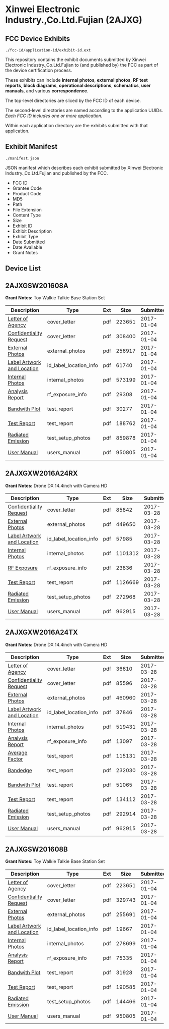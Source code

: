 # Xinwei Electronic Industry.,Co.Ltd.Fujian (2AJXG)
## FCC Device Exhibits

```
./fcc-id/application-id/exhibit-id.ext
```

This repository contains the exhibit documents submitted by Xinwei Electronic Industry.,Co.Ltd.Fujian to (and published by) the FCC as part of the device certification process.

These exhibits can include **internal photos**, **external photos**, **RF test reports**, **block diagrams**, **operational descriptions**, **schematics**, **user manuals**, and various **correspondence**.

The top-level directories are sliced by the FCC ID of each device.

The second-level directories are named according to the application UUIDs. *Each FCC ID includes one or more application.*

Within each application directory are the exhibits submitted with that application. 

## Exhibit Manifest

```
./manifest.json
```

JSON manifest which describes each exhibit submitted by Xinwei Electronic Industry.,Co.Ltd.Fujian and published by the FCC.

- FCC ID
- Grantee Code
- Product Code
- MD5
- Path
- File Extension
- Content Type
- Size
- Exhibit ID
- Exhibit Description
- Exhibit Type
- Date Submitted
- Date Available
- Grant Notes

## Device List
## 2AJXGSW201608A
**Grant Notes:** Toy Walkie Talkie Base Station Set

| Description | Type | Ext | Size | Submitted | Available |
| ----------- | ---- | --- | ---- | --------- | --------- |
| [Letter of Agency](2AJXGSW201608A/2e0d4d92843633727fd3c8ffbdb1d802/3247519.pdf) | cover_letter | pdf | 223651 | 2017-01-04 | 2017-01-04 |
| [Confidentiality Request](2AJXGSW201608A/2e0d4d92843633727fd3c8ffbdb1d802/3247520.pdf) | cover_letter | pdf | 308400 | 2017-01-04 | 2017-01-04 |
| [External Photos](2AJXGSW201608A/2e0d4d92843633727fd3c8ffbdb1d802/3247528.pdf) | external_photos | pdf | 256917 | 2017-01-04 | 2017-01-04 |
| [Label Artwork and Location](2AJXGSW201608A/2e0d4d92843633727fd3c8ffbdb1d802/3247529.pdf) | id_label_location_info | pdf | 61740 | 2017-01-04 | 2017-01-04 |
| [Internal Photos](2AJXGSW201608A/2e0d4d92843633727fd3c8ffbdb1d802/3247530.pdf) | internal_photos | pdf | 573199 | 2017-01-04 | 2017-01-04 |
| [Analysis Report](2AJXGSW201608A/2e0d4d92843633727fd3c8ffbdb1d802/3247531.pdf) | rf_exposure_info | pdf | 29308 | 2017-01-04 | 2017-01-04 |
| [Bandwith Plot](2AJXGSW201608A/2e0d4d92843633727fd3c8ffbdb1d802/3247525.pdf) | test_report | pdf | 30277 | 2017-01-04 | 2017-01-04 |
| [Test Report](2AJXGSW201608A/2e0d4d92843633727fd3c8ffbdb1d802/3247526.pdf) | test_report | pdf | 188762 | 2017-01-04 | 2017-01-04 |
| [Radiated Emission](2AJXGSW201608A/2e0d4d92843633727fd3c8ffbdb1d802/3247527.pdf) | test_setup_photos | pdf | 859878 | 2017-01-04 | 2017-01-04 |
| [User Manual](2AJXGSW201608A/2e0d4d92843633727fd3c8ffbdb1d802/3247521.pdf) | users_manual | pdf | 950805 | 2017-01-04 | 2017-01-04 |
## 2AJXGXW2016A24RX
**Grant Notes:** Drone DX 14.4inch with Camera HD

| Description | Type | Ext | Size | Submitted | Available |
| ----------- | ---- | --- | ---- | --------- | --------- |
| [Confidentiality Request](2AJXGXW2016A24RX/9a774fe5e4c36a7b5b058bce046ae0cc/3334963.pdf) | cover_letter | pdf | 85842 | 2017-03-28 | 2017-03-28 |
| [External Photos](2AJXGXW2016A24RX/9a774fe5e4c36a7b5b058bce046ae0cc/3334973.pdf) | external_photos | pdf | 449650 | 2017-03-28 | 2017-03-28 |
| [Label Artwork and Location](2AJXGXW2016A24RX/9a774fe5e4c36a7b5b058bce046ae0cc/3334974.pdf) | id_label_location_info | pdf | 57985 | 2017-03-28 | 2017-03-28 |
| [Internal Photos](2AJXGXW2016A24RX/9a774fe5e4c36a7b5b058bce046ae0cc/3334975.pdf) | internal_photos | pdf | 1101312 | 2017-03-28 | 2017-03-28 |
| [RF Exposure](2AJXGXW2016A24RX/9a774fe5e4c36a7b5b058bce046ae0cc/3334976.pdf) | rf_exposure_info | pdf | 23836 | 2017-03-28 | 2017-03-28 |
| [Test Report](2AJXGXW2016A24RX/9a774fe5e4c36a7b5b058bce046ae0cc/3334971.pdf) | test_report | pdf | 1126669 | 2017-03-28 | 2017-03-28 |
| [Radiated Emission](2AJXGXW2016A24RX/9a774fe5e4c36a7b5b058bce046ae0cc/3334972.pdf) | test_setup_photos | pdf | 272968 | 2017-03-28 | 2017-03-28 |
| [User Manual](2AJXGXW2016A24RX/9a774fe5e4c36a7b5b058bce046ae0cc/3228626.pdf) | users_manual | pdf | 962915 | 2017-03-28 | 2017-03-28 |
## 2AJXGXW2016A24TX
**Grant Notes:** Drone DX 14.4inch with Camera HD

| Description | Type | Ext | Size | Submitted | Available |
| ----------- | ---- | --- | ---- | --------- | --------- |
| [Letter of Agency](2AJXGXW2016A24TX/38eae6ad149b1e09e4f4e01d2bcb25c9/3336616.pdf) | cover_letter | pdf | 36610 | 2017-03-28 | 2017-03-28 |
| [Confidentiality Request](2AJXGXW2016A24TX/38eae6ad149b1e09e4f4e01d2bcb25c9/3336617.pdf) | cover_letter | pdf | 85596 | 2017-03-28 | 2017-03-28 |
| [External Photos](2AJXGXW2016A24TX/38eae6ad149b1e09e4f4e01d2bcb25c9/3336627.pdf) | external_photos | pdf | 460960 | 2017-03-28 | 2017-03-28 |
| [Label Artwork and Location](2AJXGXW2016A24TX/38eae6ad149b1e09e4f4e01d2bcb25c9/3336629.pdf) | id_label_location_info | pdf | 37846 | 2017-03-28 | 2017-03-28 |
| [Internal Photos](2AJXGXW2016A24TX/38eae6ad149b1e09e4f4e01d2bcb25c9/3336628.pdf) | internal_photos | pdf | 519431 | 2017-03-28 | 2017-03-28 |
| [Analysis Report](2AJXGXW2016A24TX/38eae6ad149b1e09e4f4e01d2bcb25c9/3336630.pdf) | rf_exposure_info | pdf | 13097 | 2017-03-28 | 2017-03-28 |
| [Average Factor](2AJXGXW2016A24TX/38eae6ad149b1e09e4f4e01d2bcb25c9/3336622.pdf) | test_report | pdf | 115131 | 2017-03-28 | 2017-03-28 |
| [Bandedge](2AJXGXW2016A24TX/38eae6ad149b1e09e4f4e01d2bcb25c9/3336623.pdf) | test_report | pdf | 232030 | 2017-03-28 | 2017-03-28 |
| [Bandwith Plot](2AJXGXW2016A24TX/38eae6ad149b1e09e4f4e01d2bcb25c9/3336624.pdf) | test_report | pdf | 51065 | 2017-03-28 | 2017-03-28 |
| [Test Report](2AJXGXW2016A24TX/38eae6ad149b1e09e4f4e01d2bcb25c9/3336625.pdf) | test_report | pdf | 134112 | 2017-03-28 | 2017-03-28 |
| [Radiated Emission](2AJXGXW2016A24TX/38eae6ad149b1e09e4f4e01d2bcb25c9/3336626.pdf) | test_setup_photos | pdf | 292914 | 2017-03-28 | 2017-03-28 |
| [User Manual](2AJXGXW2016A24TX/38eae6ad149b1e09e4f4e01d2bcb25c9/3228626.pdf) | users_manual | pdf | 962915 | 2017-03-28 | 2017-03-28 |
## 2AJXGSW201608B
**Grant Notes:** Toy Walkie Talkie Base Station Set

| Description | Type | Ext | Size | Submitted | Available |
| ----------- | ---- | --- | ---- | --------- | --------- |
| [Letter of Agency](2AJXGSW201608B/a497bd5e406e6dda07f1d20a4da2b739/3247519.pdf) | cover_letter | pdf | 223651 | 2017-01-04 | 2017-01-04 |
| [Confidentiality Request](2AJXGSW201608B/a497bd5e406e6dda07f1d20a4da2b739/3247543.pdf) | cover_letter | pdf | 329743 | 2017-01-04 | 2017-01-04 |
| [External Photos](2AJXGSW201608B/a497bd5e406e6dda07f1d20a4da2b739/3247551.pdf) | external_photos | pdf | 255691 | 2017-01-04 | 2017-01-04 |
| [Label Artwork and Location](2AJXGSW201608B/a497bd5e406e6dda07f1d20a4da2b739/3247552.pdf) | id_label_location_info | pdf | 19667 | 2017-01-04 | 2017-01-04 |
| [Internal Photos](2AJXGSW201608B/a497bd5e406e6dda07f1d20a4da2b739/3247553.pdf) | internal_photos | pdf | 278699 | 2017-01-04 | 2017-01-04 |
| [Analysis Report](2AJXGSW201608B/a497bd5e406e6dda07f1d20a4da2b739/3247554.pdf) | rf_exposure_info | pdf | 75335 | 2017-01-04 | 2017-01-04 |
| [Bandwith Plot](2AJXGSW201608B/a497bd5e406e6dda07f1d20a4da2b739/3247548.pdf) | test_report | pdf | 31928 | 2017-01-04 | 2017-01-04 |
| [Test Report](2AJXGSW201608B/a497bd5e406e6dda07f1d20a4da2b739/3247549.pdf) | test_report | pdf | 190585 | 2017-01-04 | 2017-01-04 |
| [Radiated Emission](2AJXGSW201608B/a497bd5e406e6dda07f1d20a4da2b739/3247550.pdf) | test_setup_photos | pdf | 144466 | 2017-01-04 | 2017-01-04 |
| [User Manual](2AJXGSW201608B/a497bd5e406e6dda07f1d20a4da2b739/3247521.pdf) | users_manual | pdf | 950805 | 2017-01-04 | 2017-01-04 |
